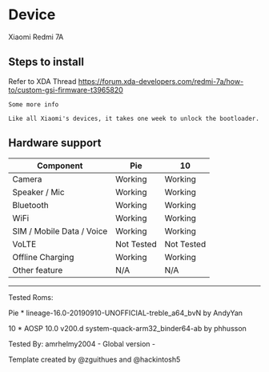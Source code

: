 # Device

Xiaomi Redmi 7A

## Steps to install
Refer to XDA Thread
https://forum.xda-developers.com/redmi-7a/how-to/custom-gsi-firmware-t3965820

    Some more info

    Like all Xiaomi's devices, it takes one week to unlock the bootloader.

## Hardware support

| Component                 |      Pie                   |              10                |
|---------------------------|----------------------------|-------------------------------|
| Camera                    | Working                    | Working                       |
| Speaker / Mic             | Working                    | Working                       |
| Bluetooth                 | Working                    | Working                       |
| WiFi                      | Working                    | Working                       |
| SIM / Mobile Data / Voice | Working                    | Working                       |
| VoLTE                     | Not Tested                 | Not Tested                    |
| Offline Charging          | Working                    | Working                       |
| Other feature             | N/A                     | N/A                        |
---

Tested Roms:

Pie * lineage-16.0-20190910-UNOFFICIAL-treble_a64_bvN by AndyYan

10   * AOSP 10.0 v200.d system-quack-arm32_binder64-ab by phhusson

Tested By: amrhelmy2004 - Global version -

Template created by @zguithues and @hackintosh5